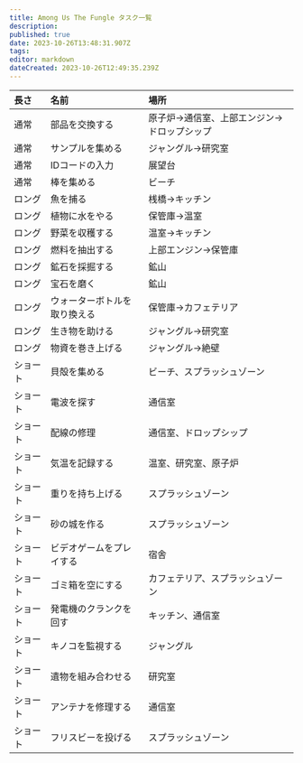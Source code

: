 ```yaml
---
title: Among Us The Fungle タスク一覧
description: 
published: true
date: 2023-10-26T13:48:31.907Z
tags: 
editor: markdown
dateCreated: 2023-10-26T12:49:35.239Z
---
```



|長さ|名前|場所|
|:--|:--|:--|
|通常|部品を交換する|原子炉→通信室、上部エンジン→ドロップシップ|
|通常|サンプルを集める|ジャングル→研究室|
|通常|IDコードの入力|展望台|
|通常|棒を集める|ビーチ|
|ロング|魚を捕る|桟橋→キッチン|
|ロング|植物に水をやる|保管庫→温室|
|ロング|野菜を収穫する|温室→キッチン|
|ロング|燃料を抽出する|上部エンジン→保管庫|
|ロング|鉱石を採掘する|鉱山|
|ロング|宝石を磨く|鉱山|
|ロング|ウォーターボトルを取り換える|保管庫→カフェテリア|
|ロング|生き物を助ける|ジャングル→研究室|
|ロング|物資を巻き上げる|ジャングル→絶壁|
|ショート|貝殻を集める|ビーチ、スプラッシュゾーン|
|ショート|電波を探す|通信室|
|ショート|配線の修理|通信室、ドロップシップ|
|ショート|気温を記録する|温室、研究室、原子炉|
|ショート|重りを持ち上げる|スプラッシュゾーン|
|ショート|砂の城を作る|スプラッシュゾーン|
|ショート|ビデオゲームをプレイする|宿舎|
|ショート|ゴミ箱を空にする|カフェテリア、スプラッシュゾーン|
|ショート|発電機のクランクを回す|キッチン、通信室|
|ショート|キノコを監視する|ジャングル|
|ショート|遺物を組み合わせる|研究室|
|ショート|アンテナを修理する|通信室|
|ショート|フリスビーを投げる|スプラッシュゾーン|

